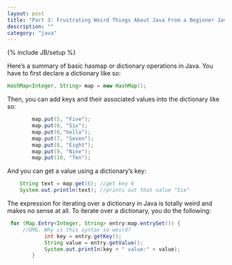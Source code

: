 ```yaml
---
layout: post
title: "Part 3: Frustrating Weird Things About Java From a Beginner Java Coder"
description: ""
category: "java"
---
```

{% include JB/setup %}

Here’s a summary of basic hasmap or dictionary operations in Java. You have to first declare a dictionary like so:

```java
HashMap<Integer, String> map = new HashMap();
```

Then, you can add keys and their associated values into the dictionary like so:
```java
        map.put(5, "Five");
        map.put(6, "Six");
        map.put(6,"hello");
        map.put(7, "Seven");
        map.put(8, "Eight");
        map.put(9, "Nine");
        map.put(10, "Ten");
```

And you can get a value using a dictionary’s key:
```java
    String text = map.get(6); //get key 6
    System.out.println(text); //prints out that value "Six"
```

The expression for iterating over a dictionary in Java is totally weird and makes no sense at all. To iterate over a dictionary, you do the following:
```java
 for (Map.Entry<Integer, String> entry:map.entrySet()) {
     //OMG. Why is this syntax so weird?
            int key = entry.getKey();
            String value = entry.getValue();
            System.out.println(key + " value:" + value);
        }
```
